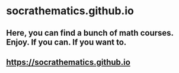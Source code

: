 # socrathematics.github.io
## Here, you can find a bunch of math courses. Enjoy. If you can. If you want to. 
## https://socrathematics.github.io
